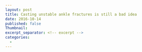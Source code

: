 ```yaml
---
layout: post
title: Casting unstable ankle fractures is still a bad idea
date: 2016-10-14
published: false
Thumbnail:
excerpt_separator: <!-- excerpt -->
categories:
  -
---
```


